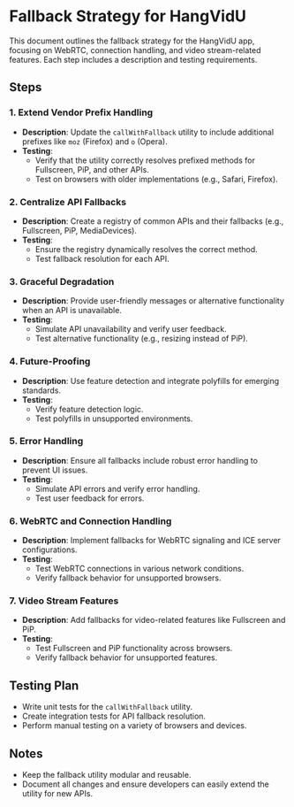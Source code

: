 # Fallback Strategy for HangVidU

This document outlines the fallback strategy for the HangVidU app, focusing on WebRTC, connection handling, and video stream-related features. Each step includes a description and testing requirements.

## Steps

### 1. Extend Vendor Prefix Handling

- **Description**: Update the `callWithFallback` utility to include additional prefixes like `moz` (Firefox) and `o` (Opera).
- **Testing**:
  - Verify that the utility correctly resolves prefixed methods for Fullscreen, PiP, and other APIs.
  - Test on browsers with older implementations (e.g., Safari, Firefox).

### 2. Centralize API Fallbacks

- **Description**: Create a registry of common APIs and their fallbacks (e.g., Fullscreen, PiP, MediaDevices).
- **Testing**:
  - Ensure the registry dynamically resolves the correct method.
  - Test fallback resolution for each API.

### 3. Graceful Degradation

- **Description**: Provide user-friendly messages or alternative functionality when an API is unavailable.
- **Testing**:
  - Simulate API unavailability and verify user feedback.
  - Test alternative functionality (e.g., resizing instead of PiP).

### 4. Future-Proofing

- **Description**: Use feature detection and integrate polyfills for emerging standards.
- **Testing**:
  - Verify feature detection logic.
  - Test polyfills in unsupported environments.

### 5. Error Handling

- **Description**: Ensure all fallbacks include robust error handling to prevent UI issues.
- **Testing**:
  - Simulate API errors and verify error handling.
  - Test user feedback for errors.

### 6. WebRTC and Connection Handling

- **Description**: Implement fallbacks for WebRTC signaling and ICE server configurations.
- **Testing**:
  - Test WebRTC connections in various network conditions.
  - Verify fallback behavior for unsupported browsers.

### 7. Video Stream Features

- **Description**: Add fallbacks for video-related features like Fullscreen and PiP.
- **Testing**:
  - Test Fullscreen and PiP functionality across browsers.
  - Verify fallback behavior for unsupported features.

## Testing Plan

- Write unit tests for the `callWithFallback` utility.
- Create integration tests for API fallback resolution.
- Perform manual testing on a variety of browsers and devices.

## Notes

- Keep the fallback utility modular and reusable.
- Document all changes and ensure developers can easily extend the utility for new APIs.
